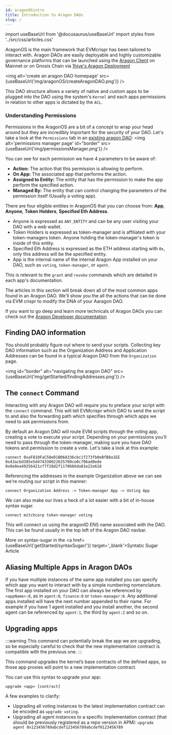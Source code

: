 ```yaml
---
id: aragonOSintro
title: Introduction to Aragon DAOs
slug: /
---
```

import useBaseUrl from '@docusaurus/useBaseUrl'
import styles from '../src/css/articles.css'

AragonOS is the main framework that EVMcrispr has been tailored to interact with. Aragon DAOs are easily deployable and highly customizable governance platforms that can be launched using the [Aragon Client](https://aragon.org/aragon-client) on Mainnet or on Gnosis Chain via [1hive's Aragon Deployment](https://aragon.1hive.org/#/)

<img alt='create an aragon DAO homepage' src={useBaseUrl('img/aragonOS/createAragonDAO.png')} />

This DAO structure allows a variety of native and custom apps to be plugged into the DAO using the system's `Kernel` and each apps permissions in relation to other apps is dictated by the `ACL`.

### Understanding Permissions

Permissions in the AragonOS are a bit of a concept to wrap your head around but they are incredibly important for the security of your DAO. Let's take a look at the `Permissions` tab in an [existing aragon DAO](https://xdai.aragon.blossom.software/#/evmcrisprexampledao/permissions/):
<img alt='permissions manager page' id="border" src={useBaseUrl('img/permissionsManager.png')} />

You can see for each permission we have 4 parameters to be aware of:
- **Action:** The action that this permission is allowing to perform.
- **On App:** The associated app that performs the action.
- **Assigned to Entity:** The entity that has the permission to make the app perform the specified action.
- **Managed By:** The entity that can control changing the parameters of the permission itself (Usually a voting app).

There are four eligible entities in AragonOS that you can choose from: **App**, **Anyone**, **Token Holders**, **Specified Eth Address**.
- Anyone is expressed as `ANY_ENTITY` and can be any user visiting your DAO with a web wallet.
- Token Holders is expressed as token-manager and is affiliated with your token-managers token. Anyone holding the token-manager's token is inside of this entity.
- Specified Eth Address is expressed as the ETH address starting with `0x`, only this address will be the specified entity.
- App is the internal name of the internal Aragon App installed on your DAO, such as `voting`, `token-manager`, or `agent`.

This is relevant to the `grant` and `revoke` commands which are detailed in each app's documentation.

The articles in this section will break down all of the most common apps found in an Aragon DAO. We'll show you the all the actions that can be done via EVM crispr to modify the DNA of your Aaragon DAO.

If you want to go deep and learn more technicals of Aragon DAOs you can check out the [Aragon Developer documentation](https://hack.aragon.org/docs/getting-started)


## Finding DAO information

You should probably figure out where to send your scripts. Collecting key DAO information such as the Organization Address and Application Addresses can be found in a typical Aragon DAO from the `Organization` page.

<img id="border" alt="navigating the aragon DAO" src={useBaseUrl('img/getStarted/findingAddresses.png')} />


## The `connect` Command

Interacting with any Aragon DAO will require you to preface your script with the `connect` command. This will tell EVMcrispr which DAO to send the script to and also the forwarding path which specifies through which apps we need to ask permissions from.

By default an Aragon DAO will route EVM scripts through the voting app, creating a vote to execute your script. Depending on your permissions you'll need to pass through the token-manager, making sure you have DAO tokens and permission to create a vote. Let's take a look at this example:  

`connect 0xaF810FaC58eD1B06A336cbc1f273fb0eBfB8a1EE 0x43acbd385e5d474330022635700ce0c706ad0ede 0x8e8ea49256421cf7f28d2f1170666da81e22e618`

Referencing the addresses in the example Organization above we can see we're routing our script in this manner:  

`connect Organization Address -> Token-manager App -> Voting App`

 We can also make our lives a heck of a lot easier with a bit of in-house syntax sugar.

 `connect mitchcorp token-manager voting`

 This will connect us using the aragonID ENS name associated with the DAO. This can be found usually in the top left of the Aragon DAO navbar.

  More on syntax-sugar in the <a href={useBaseUrl('getStarted/syntaxSugar/')} target='_blank'>Syntatic Sugar Article</a>


## Aliasing Multiple Apps in Aragon DAOs

If you have multiple instances of the same app installed you can specify which app you want to interact with by a simple numbering nomenclature. The first app installed on your DAO can always be referenced by `<appName>:0`, as in `agent:0`, `finance:0` or `token-manager:0`. Any additional apps installed will have the next number appended to their name. For example if you have 1 agent installed and you install another, the second agent can be referenced by `agent:1`, the third by `agent:2` and so on.

## Upgrading apps
:::warning 
This command can potentially break the app we are upgrading, so be especially careful to check that the new implementation contract is compatible with the previous one.
:::

This command upgrades the kernel’s base contracts of the defined apps, so those app proxies will point to a new implementation contract.

You can use this syntax to upgrade your app:

`upgrade <app> [contract]`

A few examples to clarify:

- Upgrading all voting instances to the latest implementation contract can be encoded as `upgrade voting`.
- Upgrading all agent instances to a specific implementation contract (that should be previously registered as a repo version in APM): 
`upgrade agent 0x123456789abcdef123456789abcdef0123456789`
